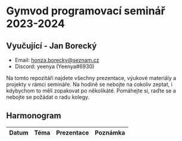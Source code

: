 # Gymvod programovací seminář 2023-2024

## Vyučující - Jan Borecký
- Email: honza.borecky@seznam.cz
- Discord: yeenya (Yeenya#6930)

Na tomto repozitáři najdete všechny prezentace, výukové materiály a projekty v rámci semináře.
Na hodině se nebojte na cokoliv zeptat, i kdybychom to měli zopakovat po několikáté.
Pomáhejte si, raďte se a nebojte se požádat o radu kolegy.

## Harmonogram
| Datum | Téma | Prezentace | Poznámka |
| --- | --- | --- | --- |
